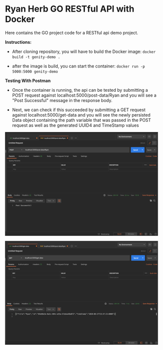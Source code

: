 # Ryan Herb GO RESTful API with Docker 

Here contains the GO project code for a RESTful api demo project.  

**Instructions:**
- After cloning repository, you will have to build the Docker image: `docker build -t genity-demo .`

- after the image is build, you can start the container: `docker run -p 5000:5000 genity-demo`

**Testing With Postman**
- Once the container is running, the api can be tested by submitting a POST request against localhost:5000/post-data/Ryan and you will see a "Post Successful" message in the response body. 

- Next, we can check if this succeeded by submitting a GET request against localhost:5000/get-data and you will see the newly persisted Data object containing the path variable that was passed in the POST request as well as the generated UUID4 and TimeStamp values


![POST](/assets/POST-Message.png?raw=true "POST")

![GET](/assets/GET-Message.png?raw=true "GET")